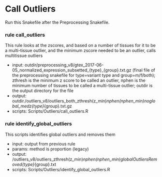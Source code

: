 # Call Outliers
Run this Snakefile after the Preprocessing Snakefile. 

### rule call_outliers   
This rule looks at the zscores, and based on a number of tissues for it to be a multi-tissue outlier, and the minimum zscore needed to be an outlier, calls multitissue outliers
 - input: outdir/preprocessing_v8/gtex_2017-06-05_normalized_expression_subsetted_{type}_{group}.txt.gz (final file of the preprocessing snakefile for type=variant type and group=m/f/both); zthresh is the minimum z score to be called an outlier, nphen is the minimum number of tissues to be called a multi-tissue outlier; outdir is the output directory for the file      
 - output: outdir./outliers_v8/outliers_both_zthresh(z_min)_nphen(nphen_min)_noglobal_medz_{type}_{group}.txt.gz     
 - scripts: Scripts/Outliers/call_outliers.R      

### rule identify_global_outliers   
This scripts identifies global outliers and removes them      
 - input: output from previous rule      
 - params: method is proportion (legacy)   
 - output: /outliers_v8/outliers_zthresh(z_min)_nphen(nphen_min)_globalOutliersRemoved_{type}_{group}.txt     
 - scripts: Scripts/Outliers/identify_global_outliers.R       


